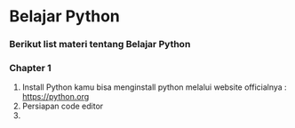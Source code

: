 # Belajar Python

### Berikut list materi tentang Belajar Python

### Chapter 1
1. Install Python
kamu bisa menginstall python melalui website officialnya : https://python.org
2. Persiapan code editor
3. 